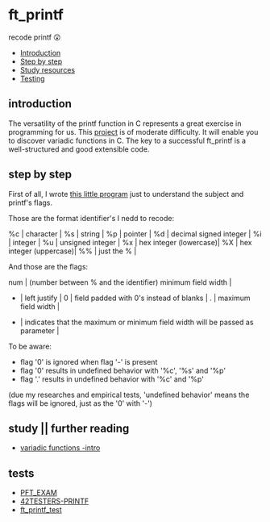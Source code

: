 # ft_printf
 recode printf :astonished:

* [Introduction](#introduction)
* [Step by step](#step)
* [Study resources](#study)
* [Testing](#tests) 

## introduction  

The versatility of the printf function in C represents a great exercise in programming for us. This [project](https://github.com/paulahemsi/ft_printf/blob/main/en.subject.pdf) is of moderate difficulty. It will enable you to discover variadic functions in C.
The key to a successful ft_printf is a well-structured and good extensible code.

## step by step

First of all, I wrote [this little program](https://github.com/paulahemsi/ft_printf/blob/main/understanding_printf_flags.pdf) just to understand the subject and printf's flags.

Those are the format identifier's I nedd to recode:

%c | character				|
%s | string					|
%p | pointer				|
%d | decimal signed integer	|
%i | integer				|
%u | unsigned integer		|
%x | hex integer (lowercase)|
%X | hex integer (uppercase)|
%% | just the %				|

And those are the flags:

num	| (number between % and the identifier) minimum field width						|
- 	| left justify 																	|
0 	| field padded with 0's instead of blanks										|
. 	| maximum field width															|
* 	| indicates that the maximum or minimum field width will be passed as parameter	|

To be aware:

* flag '0' is ignored when flag '-' is present
* flag '0' results in undefined behavior with '%c', '%s' and '%p'
* flag '.' results in undefined behavior with '%c' and '%p'

(due my researches and empirical tests, 'undefined behavior' means the flags will be ignored, just as the '0' with '-')

## study || further reading

* [variadic functions -intro](https://www.youtube.com/watch?v=FgvrnYScdH8)


## tests
   
* [PFT_EXAM](https://github.com/cclaude42/PFT_2019)
* [42TESTERS-PRINTF](https://github.com/Mazoise/42TESTERS-PRINTF)
* [ft_printf_test](https://github.com/cacharle/ft_printf_test)
